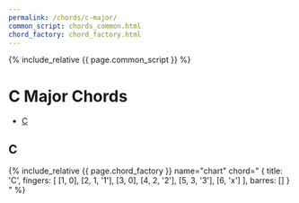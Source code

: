 ```yaml
---
permalink: /chords/c-major/
common_script: chords_common.html
chord_factory: chord_factory.html
---
```

{% include_relative {{ page.common_script }} %}

# C Major Chords
- [C](#c)

## C

{% include_relative {{ page.chord_factory }}
   name="chart"
   chord="
    {
       title: 'C',
       fingers: [
         [1, 0],
         [2, 1, '1'],
         [3, 0],
         [4, 2, '2'],
         [5, 3, '3'],
         [6, 'x']
       ],
       barres: []
    }
   "
%}


